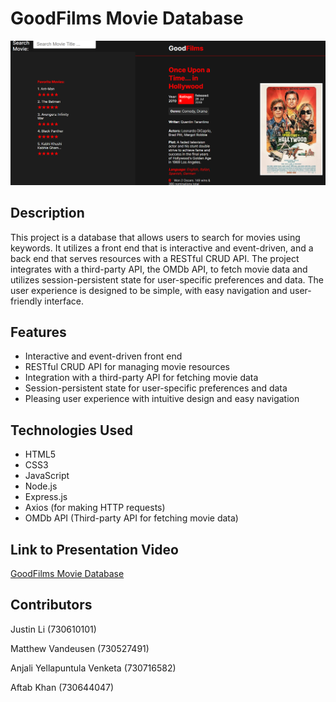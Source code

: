 # GoodFilms Movie Database

![img.png](img.png)

## Description
This project is a database that allows users to search for movies using keywords.
It utilizes a front end that is interactive and event-driven, and a back end that serves resources with a RESTful CRUD API.
The project integrates with a third-party API, the OMDb API, to fetch movie data and utilizes session-persistent state for user-specific preferences and data.
The user experience is designed to be simple, with easy navigation and user-friendly interface.

## Features

- Interactive and event-driven front end
- RESTful CRUD API for managing movie resources
- Integration with a third-party API for fetching movie data
- Session-persistent state for user-specific preferences and data
- Pleasing user experience with intuitive design and easy navigation

## Technologies Used

- HTML5
- CSS3
- JavaScript
- Node.js
- Express.js
- Axios (for making HTTP requests)
- OMDb API (Third-party API for fetching movie data)

## Link to Presentation Video
[GoodFilms Movie Database](https://drive.google.com/file/d/1ljQvCdLLyjjOGCSbtOzJjucpCGfnFJxa/view?usp=sharing)


## Contributors
Justin Li (730610101)

Matthew Vandeusen (730527491)

Anjali Yellapuntula Venketa (730716582)

Aftab Khan (730644047)


